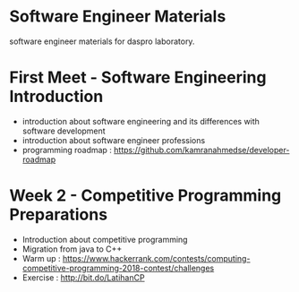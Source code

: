 # Software Engineer Materials
software engineer materials for daspro laboratory. 

# First Meet - Software Engineering Introduction
- introduction about software engineering and its differences with software development
- introduction about software engineer professions
- programming roadmap : https://github.com/kamranahmedse/developer-roadmap

# Week 2 - Competitive Programming Preparations
- Introduction about competitive programming
- Migration from java to C++
- Warm up : https://www.hackerrank.com/contests/computing-competitive-programming-2018-contest/challenges
- Exercise : http://bit.do/LatihanCP